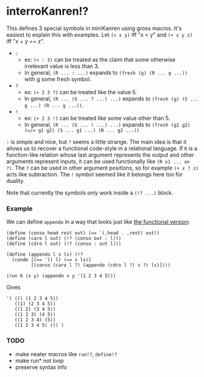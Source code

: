 # interroKanren!?

This defines 3 special symbols in miniKanren using gross macros. It's easiest to explain this with examples. Let `(< x y)` iff "x < y" and `(+ x y z)` iff "x + y == z".

- `:`
  - ex: `(< : 3)` can be treated as the claim that some otherwise irrelevant value is less than 3.
  - In general, `(R ... : ...)` expands to `(fresh (g) (R ... g ...))` with g some fresh symbol.
- `?`
  - ex: `(+ 2 3 ?)` can be treated like the value 5.
  - In general, `(R ... (S ... ? ...) ...)` expands to `(fresh (g) (S ... g ...) (R ... g ...))`.
- `!`
  - ex: `(+ 2 3 !)` can be treated like some value other than 5.
  - In general, `(R ... (S ... ! ...) ...)` expands to `(fresh (g1 g2) (=/= g1 g2) (S ... g1 ...) (R ... g2 ...))`
  
`:` is simple and nice, but `?` seems a little strange. The main idea is that it allows us to recover a functional code-style in a relational language. If `R` is a function-like relation whose last argument represents the output and other arguments represent inputs, it can be used functionally like `(R x1 ... xn ?)`. The `?` can be used in other argument positions, so for example `(+ x ? z)` acts like subtraction. The `!` symbol seemed like it belongs here too for duality.

Note that currently the symbols only work inside a `(!? ...)` block.

### Example

We can define `appendo` in a way that looks just like [the functional version](http://io.livecode.ch/learn/gregr/icfp2017-artifact-auas7pp#relational-programming-in-minikanren):

```racket
(define (conso head rest out) (== `(,head . ,rest) out))
(define (caro l out) (!? (conso out : l)))
(define (cdro l out) (!? (conso : out l)))

(define (appendo l s ls) (!?
  (conde [(== '() l) (== s ls)]
         [(conso (caro l ?) (appendo (cdro l ?) s ?) ls)])))

(run 6 (x y) (appendo x y '(1 2 3 4 5)))
```

Gives

```racket
'( (() (1 2 3 4 5)) 
   ((1) (2 3 4 5)) 
   ((1 2) (3 4 5)) 
   ((1 2 3) (4 5)) 
   ((1 2 3 4) (5)) 
   ((1 2 3 4 5) ()) )
```

### TODO

- make neater macros like `run!?`, `define!?`
- make run* not loop
- preserve syntax info
